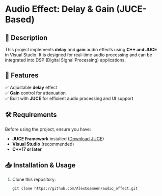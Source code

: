 # Audio Effect: Delay & Gain (JUCE-Based)  

## 📌 Description  
This project implements **delay** and **gain** audio effects using **C++ and JUCE** in Visual Studio. It is designed for real-time audio processing and can be integrated into DSP (Digital Signal Processing) applications.  

## 🚀 Features  
✅ Adjustable **delay** effect  
✅ **Gain** control for attenuation  
✅ Built with **JUCE** for efficient audio processing and UI support  

## 🛠️ Requirements  
Before using the project, ensure you have:  
- **JUCE Framework** installed ([Download JUCE](https://juce.com/get-juce))  
- **Visual Studio** (recommended)  
- **C++17 or later**  

## 📥 Installation & Usage  
1. Clone this repository:  
   ```sh
   git clone https://github.com/AlexCosmeen/audio_effect.git

